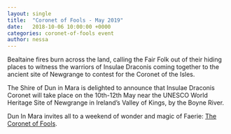 ```yaml
---
layout: single
title:  "Coronet of Fools - May 2019"
date:   2018-10-06 10:00:00 +0000
categories: coronet-of-fools event
author: nessa
---
```

Bealtaine fires burn across the land, calling the Fair Folk out of their hiding places to witness the warriors of Insulae Draconis coming together to the ancient site of Newgrange to contest for the Coronet of the Isles.


The Shire of Dun in Mara is delighted to announce that Insulae Draconis Coronet will take place on the 10th-12th May near the UNESCO World Heritage Site of Newgrange in Ireland’s Valley of Kings, by the Boyne River.

Dun In Mara invites all to a weekend of wonder and magic of Faerie:
[The Coronet of Fools](/events/2019/coronet/).